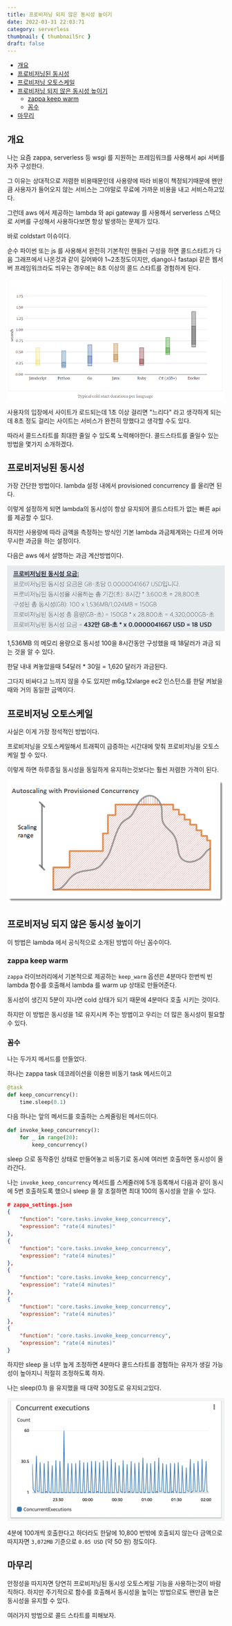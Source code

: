 ```yaml
---
title: 프로비저닝 되지 않은 동시성 높이기
date: 2022-03-31 22:03:71
category: serverless
thumbnail: { thumbnailSrc }
draft: false
---
```


- [개요](#개요)
- [프로비저닝된 동시성](#프로비저닝된-동시성)
- [프로비저닝 오토스케일](#프로비저닝-오토스케일)
- [프로비저닝 되지 않은 동시성 높이기](#프로비저닝-되지-않은-동시성-높이기)
  - [zappa keep warm](#zappa-keep-warm)
  - [꼼수](#꼼수)
- [마무리](#마무리)

## 개요

나는 요즘 zappa, serverless 등 wsgi 를 지원하는 프레임워크를 사용해서 api 서버를 자주 구성한다.

그 이유는 상대적으로 저렴한 비용때문인데 사용량에 따라 비용이 책정되기때문에 왠만큼 사용자가 들어오지 않는 서비스는 그야말로 무료에 가까운 비용을 내고 서비스하고있다.

그런데 aws 에서 제공하는 lambda 와 api gateway 를 사용해서 serverless 스택으로 서버를 구성해서 사용하다보면 항상 발생하는 문제가 있다.

바로 coldstart 이슈이다.

순수 파이썬 또는 js 를 사용해서 완전히 기본적인 핸들러 구성을 하면 콜드스타트가 다음 그래프에서 나온것과 같이 길어봐야 1~2초정도이지만, django나 fastapi 같은 웹서버 프레임워크라도 띄우는 경우에는 8초 이상의 콜드 스타트를 경험하게 된다.

![image](./images/zappa-increase-unprovisioned-concurrency-0.png)

사용자의 입장에서 사이트가 로드되는데 1초 이상 걸리면 "느리다" 라고 생각하게 되는데 8초 정도 걸리는 사이트는 서비스가 완전히 망했다고 생각할 수도 있다.

따라서 콜드스타트를 최대한 줄일 수 있도록 노력해야한다. 콜드스타트를 줄일수 있는 방법을 몇가지 소개하겠다.

## 프로비저닝된 동시성

가장 간단한 방법이다. lambda 설정 내에서 provisioned concurrency 를 올리면 된다.

이렇게 설정하게 되면 lambda의 동시성이 항상 유지되어 콜드스타트가 없는 빠른 api 를 제공할 수 있다.

하지만 사용량에 따라 금액을 측정하는 방식인 기본 lambda 과금체계와는 다르게 어마무시한 과금을 하는 설정이다.

다음은 aws 에서 설명하는 과금 계산방법이다.

![image](./images/zappa-increase-unprovisioned-concurrency-1.png)

1,536MB 의 메모리 용량으로 동시성 100을 8시간동안 구성했을 때 18달러가 과금 되는 것을 알 수 있다.

한달 내내 켜놓았을때 54달러 * 30일 = 1,620 달러가 과금된다.

그다지 비싸다고 느끼지 않을 수도 있지만 m6g.12xlarge ec2 인스턴스를 한달 켜놨을때와 거의 동일한 금액이다.

## 프로비저닝 오토스케일

사실은 이게 가장 정석적인 방법이다.

프로비저닝을 오토스케일해서 트래픽이 급증하는 시간대에 맞춰 프로비저닝을 오토스케일 할 수 있다.

이렇게 하면 하루종일 동시성을 동일하게 유지하는것보다는 훨씬 저렴한 가격이 된다.

![image](./images/zappa-increase-unprovisioned-concurrency-2.png)

## 프로비저닝 되지 않은 동시성 높이기

이 방법은 lambda 에서 공식적으로 소개된 방법이 아닌 꼼수이다.

### zappa keep warm

`zappa` 라이브러리에서 기본적으로 제공하는 `keep_warm` 옵션은 4분마다 한번씩 빈 lambda 함수를 호출해서 lambda 를 warm up 상태로 만들어준다.

동시성이 생긴지 5분이 지나면 cold 상태가 되기 때문에 4분마다 호출 시키는 것이다.

하지만 이 방법은 동시성을 1로 유지시켜 주는 방법이고 우리는 더 많은 동시성이 필요할 수 있다.

### 꼼수

나는 두가지 메서드를 만들었다.

하나는 zappa task 데코레이션을 이용한 비동기 task 메서드이고

```python
@task
def keep_concurrency():
    time.sleep(0.1)
```

다음 하나는 앞의 메서드를 호출하는 스케줄링된 메서드이다.

```python
def invoke_keep_concurrency():
    for _ in range(20):
        keep_concurrency()
```

sleep 으로 동작중인 상태로 만들어놓고 비동기로 동시에 여러번 호출하면 동시성이 올라간다.

나는 `invoke_keep_concurrency` 메서드를 스케줄러에 5개 등록해서 다음과 같이 동시에 5번 호출하도록 했으니 sleep 을 잘 조절하면 최대 100의 동시성을 얻을 수 있다.

```json
# zappa_settings.json
{
    "function": "core.tasks.invoke_keep_concurrency",
    "expression": "rate(4 minutes)"
},
{
    "function": "core.tasks.invoke_keep_concurrency",
    "expression": "rate(4 minutes)"
},
{
    "function": "core.tasks.invoke_keep_concurrency",
    "expression": "rate(4 minutes)"
},
{
    "function": "core.tasks.invoke_keep_concurrency",
    "expression": "rate(4 minutes)"
},
{
    "function": "core.tasks.invoke_keep_concurrency",
    "expression": "rate(4 minutes)"
}
```

하지만 sleep 을 너무 높게 조정하면 4분마다 콜드스타트를 경험하는 유저가 생길 가능성이 높아지니 적절히 조정하도록 하자.

나는 sleep(0.1) 을 유지했을 때 대략 30정도로 유지되고있다.

![image](./images/zappa-increase-unprovisioned-concurrency-3.png)

4분에 100개씩 호출한다고 하더라도 한달에 10,800 번밖에 호출되지 않는다 금액으로 따지자면 `3,072MB` 기준으로 `0.05 USD` (약 50 원) 정도이다.

## 마무리

안정성을 따지자면 당연히 프로비저닝된 동시성 오토스케일 기능을 사용하는것이 바람직하다. 하지만 주기적으로 함수를 호출해서 동시성을 높이는 방법으로도 왠만큼 높은 동시성을 유지할 수 있다.

여러가지 방법으로 콜드 스타트를 피해보자.
